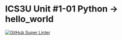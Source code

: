 # ICS3U Unit #1-01 Python → hello_world

 [![GitHub Super Linter](https://github.com/Mr-Coxall/ICS3U-Unit1-01-Python-hello_world/workflows/linter/badge.svg)](https://github.com/marketplace/actions/super-linter)  